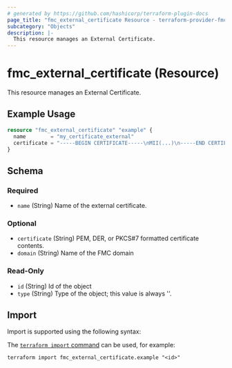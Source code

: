 ```yaml
---
# generated by https://github.com/hashicorp/terraform-plugin-docs
page_title: "fmc_external_certificate Resource - terraform-provider-fmc"
subcategory: "Objects"
description: |-
  This resource manages an External Certificate.
---
```


# fmc_external_certificate (Resource)

This resource manages an External Certificate.

## Example Usage

```terraform
resource "fmc_external_certificate" "example" {
  name        = "my_certificate_external"
  certificate = "-----BEGIN CERTIFICATE-----\nMII(...)\n-----END CERTIFICATE-----"
}
```

<!-- schema generated by tfplugindocs -->
## Schema

### Required

- `name` (String) Name of the external certificate.

### Optional

- `certificate` (String) PEM, DER, or PKCS#7 formatted certificate contents.
- `domain` (String) Name of the FMC domain

### Read-Only

- `id` (String) Id of the object
- `type` (String) Type of the object; this value is always ''.

## Import

Import is supported using the following syntax:

The [`terraform import` command](https://developer.hashicorp.com/terraform/cli/commands/import) can be used, for example:

```shell
terraform import fmc_external_certificate.example "<id>"
```
